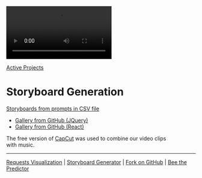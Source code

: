 <div class="floatRight">
<video width="100%" style="max-width:280px;" controls>
<source src="videos/ME-biking1.mp4" type="video/mp4">
</video>
</div>

[Active Projects](/projects/) 

# Storyboard Generation

[Storyboards from prompts in CSV file](/replicate)
- [Gallery from GitHub (JQuery)](/replicate/images/)
- [Gallery from GitHub (React)](/react-gallery/view/)

The free version of [CapCut](https://capcut.com) was used to combine our video clips with&nbsp;music.

---

[Requests Visualization](/requests/) | [Storyboard Generator](../) | [Fork on GitHub](https://github.com/modelearth/replicate/) | [Bee the Predictor](/RealityStream/input/bees/)
<!--
## AI Images Generated from Replicate API

We'll be using Streamlit python to generate and save images based on our NAICS industry descriptions and EPA impact indicators.

[generateimages.streamlit.app](https://generateimages.streamlit.app)

[More Streamlit apps](https://streamlit.io/gallery)

## NAICS Data

[NAICS Lookup](https://model.earth/data-pipeline/timelines/tabulator/)

[Annual NAICS data for US counties](https://github.com/ModelEarth/community-data/tree/master/industries/naics/US/counties)
-->
